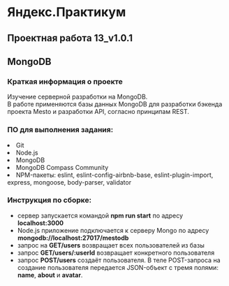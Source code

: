 # Яндекс.Практикум
 

## Проектная работа 13_v1.0.1
 

## MongoDB

   

### Краткая информация о проекте 

Изучение серверной разработки на MongoDB.  
В работе применяются базы данных MongoDB для разработки бэкенда проекта Mesto и разработки API, согласно принципам REST.


### ПО для выполнения задания:

<li>
Git
<li>
Node.js
<li>
MongoDB
<li>
MongoDB Compass Community
<li>
NPM-пакеты: 
eslint, eslint-config-airbnb-base, eslint-plugin-import, express, mongoose, body-parser, validator

  
  

### Инструкция по сборке:
- сервер запускается командой **npm run start** по адресу **localhost:3000**
- Node.js приложение подключается к серверу Mongo по адресу **mongodb://localhost:27017/mestodb**
- запрос на  **GET/users** возвращает всех пользователей из базы
- запрос **GET/users/:userId** возвращает конкретного пользователя
- запрос **POST/users** создаёт пользователя. В теле POST-запроса на создание пользователя передается JSON-объект с тремя полями: **name**, **about** и **avatar**.



